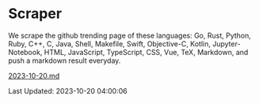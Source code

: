 # Scraper

We scrape the github trending page of these languages: Go, Rust, Python, Ruby, C++, C, Java, Shell, Makefile, Swift, Objective-C, Kotlin, Jupyter-Notebook, HTML, JavaScript, TypeScript, CSS, Vue, TeX, Markdown, and push a markdown result everyday.

[2023-10-20.md](https://github.com/yangwenmai/github-trending-backup/blob/master/2023-10-20.md)

Last Updated: 2023-10-20 04:00:06